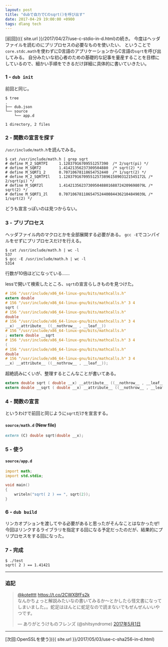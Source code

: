 ```yaml
---
layout: post
title: "dubで自力でCのsqrt()を呼び出す"
date: 2017-04-29 19:00:00 +0900
tags: dlang tech
---
```


[前回]({{ site.url }}/2017/04/27/use-c-stdio-in-d.html)の続き。
今度はヘッダファイルを読むのにプリプロセスの必要なものを使いたい、
ということで`core.stdc.math`を使わずにD言語のアプリケーションからC言語の`sqrt`を呼び出してみる。
自分みたいな初心者のための基礎的な記事を量産することを目標にしているので、細かい手順をできるだけ詳細に具体的に書いていきたい。

### 1 - `dub init`

前回と同じ。

```console
$ tree
.
├── dub.json
└── source
    └── app.d

1 directory, 2 files
```

### 2 - 関数の宣言を探す

`/usr/include/math.h`を読んでみる。

```console
$ cat /usr/include/math.h | grep sqrt
# define M_2_SQRTPI     1.12837916709551257390  /* 2/sqrt(pi) */
# define M_SQRT2        1.41421356237309504880  /* sqrt(2) */
# define M_SQRT1_2      0.70710678118654752440  /* 1/sqrt(2) */
# define M_2_SQRTPIl    1.128379167095512573896158903121545172L /* 2/sqrt(pi) */
# define M_SQRT2l       1.414213562373095048801688724209698079L /* sqrt(2) */
# define M_SQRT1_2l     0.707106781186547524400844362104849039L /* 1/sqrt(2) */
```

どうも宣言っぽいのは見つからない。

### 3 - プリプロセス

ヘッダファイル内のマクロとかを全部展開する必要がある。
`gcc -E`でコンパイルをせずにプリプロセスだけを行える。

```console
$ cat /usr/include/math.h | wc -l
537
$ gcc -E /usr/include/math.h | wc -l
5314
```

行数が10倍ほどになっている……

lessで開いて検索したところ、`sqrt`の宣言らしきものを見つけた。

```c
# 156 "/usr/include/x86_64-linux-gnu/bits/mathcalls.h"
extern double
# 156 "/usr/include/x86_64-linux-gnu/bits/mathcalls.h" 3 4
sqrt (
# 156 "/usr/include/x86_64-linux-gnu/bits/mathcalls.h"
double
# 156 "/usr/include/x86_64-linux-gnu/bits/mathcalls.h" 3 4
__x) __attribute__ ((__nothrow__ , __leaf__))
# 156 "/usr/include/x86_64-linux-gnu/bits/mathcalls.h"
; extern double __sqrt
# 156 "/usr/include/x86_64-linux-gnu/bits/mathcalls.h" 3 4
(
# 156 "/usr/include/x86_64-linux-gnu/bits/mathcalls.h"
double
# 156 "/usr/include/x86_64-linux-gnu/bits/mathcalls.h" 3 4
__x) __attribute__ ((__nothrow__ , __leaf__));
```

超絶読みにくいが、整理するとこんなことが書いてある。

```c
extern double sqrt ( double __x) __attribute__ ((__nothrow__ , __leaf__));
extern double __sqrt ( double __x) __attribute__ ((__nothrow__ , __leaf__));
```

### 4 - 関数の宣言

というわけで前回と同じように`sqrt`だけを宣言する。

#### `source/math.d` (New file)

```d
extern (C) double sqrt(double __x);
```

### 5 - 使う

#### `source/app.d`

```d
import math;
import std.stdio;

void main()
{
	writeln("sqrt( 2 ) == ", sqrt(2));
}
```

### 6 - `dub build`

リンカオプションを渡してやる必要があると思ったがそんなことはなかったぜ!
今回はリンクするライブラリを指定する回になる予定だったのだが、結果的にプリプロセスをする回になった。

### 7 - 完成

```console
$ ./test
sqrt( 2 ) == 1.41421
```

---

### 追記

<blockquote class="twitter-tweet" data-lang="ja"><p lang="ja" dir="ltr"><a href="https://twitter.com/kotetttt">@kotetttt</a> <a href="https://t.co/2CWXBfFs2k">https://t.co/2CWXBfFs2k</a><br>なんかちょっと解説みたいなの書いてみるか〜とかしたら怪文書になってしまいました。。蛇足はほんとに蛇足なので読まないでもぜんぜんいいやつです。</p>&mdash; ありがとうけものフレンズ (@shitsyndrome) <a href="https://twitter.com/shitsyndrome/status/859101734173458433">2017年5月1日</a></blockquote>
<script async src="//platform.twitter.com/widgets.js" charset="utf-8"></script>

---

[次回:OpenSSLを使う]({{ site.url }}/2017/05/03/use-c-sha256-in-d.html)